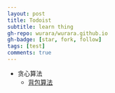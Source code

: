 ```yaml
---
layout: post
title: Todoist
subtitle: learn thing
gh-repo: wurara/wurara.github.io
gh-badge: [star, fork, follow]
tags: [test]
comments: true
---
```


- 贪心算法
  - [背包算法](https://github.com/trekhleb/javascript-algorithms/tree/master/src/algorithms/sets/knapsack-problem)
